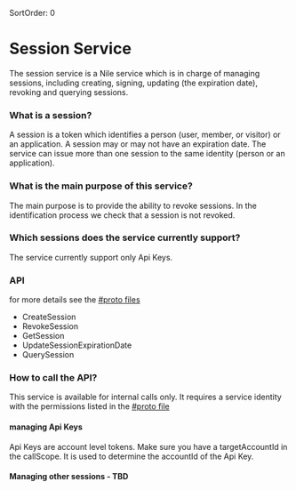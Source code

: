 SortOrder: 0
# Session Service
 
The session service is a Nile service which is in charge of managing sessions, including
creating, signing, updating (the expiration date), revoking and querying sessions.

### What is a session?
A session is a token which identifies a person (user, member, or visitor) or an application. 
A session may or may not have an expiration date.
The service can issue more than one session to the same identity (person or an application).

### What is the main purpose of this service?
The main purpose is to provide the ability to revoke sessions.
In the identification process we check that a session is not revoked.

### Which sessions does the service currently support?
The service currently support only Api Keys. 

### API
for more details see the [#proto files](https://github.com/wix-private/server-infra/tree/master/core-services/identity-session/identity-session-server/proto/com/wixpress/identification/session)
 - CreateSession
 - RevokeSession
 - GetSession
 - UpdateSessionExpirationDate
 - QuerySession

### How to call the API?
This service is available for internal calls only. 
It requires a service identity with the permissions listed in the [#proto file](https://github.com/wix-private/server-infra/blob/master/core-services/identity-session/identity-session-server/proto/com/wixpress/identification/session/session_service.proto)

#### managing Api Keys
Api Keys are account level tokens.
Make sure you have a targetAccountId in the callScope. It is used to determine the accountId of the Api Key. 
 
#### Managing other sessions - TBD  






